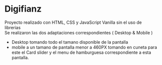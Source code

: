 # Digifianz
Proyecto realizado con HTML, CSS y JavaScript Vanilla sin el uso de librerias  
Se realizaron las dos adaptaciones correspondientes ( Desktop & Mobile )
* Desktop tomando todo el tamano disponible de la pantalla
* mobile a un tamano de pantalla menor a 460PX 
tomando en cuneta para este el Card slider y el menu de hamburguesa correspondiente a esta pantalla.

